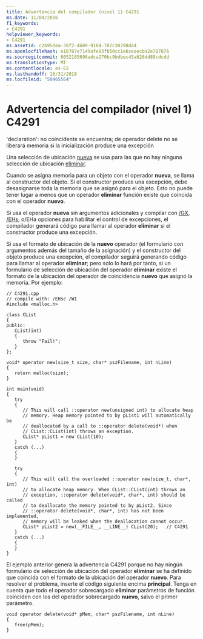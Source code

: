 ```yaml
---
title: Advertencia del compilador (nivel 1) C4291
ms.date: 11/04/2016
f1_keywords:
- C4291
helpviewer_keywords:
- C4291
ms.assetid: c2b95dea-38f2-4609-9104-707c30798da4
ms.openlocfilehash: e1b787e7149afe93fb50cc1e6ceaecba2e787876
ms.sourcegitcommit: 6052185696adca270bc9bdbec45a626dd89cdcdd
ms.translationtype: MT
ms.contentlocale: es-ES
ms.lasthandoff: 10/31/2018
ms.locfileid: "50465564"
---
```

# <a name="compiler-warning-level-1-c4291"></a>Advertencia del compilador (nivel 1) C4291

'declaration': no coincidente se encuentra; de operador delete no se liberará memoria si la inicialización produce una excepción

Una selección de ubicación [nueva](../../cpp/new-operator-cpp.md) se usa para las que no hay ninguna selección de ubicación [eliminar](../../cpp/delete-operator-cpp.md).

Cuando se asigna memoria para un objeto con el operador **nueva**, se llama al constructor del objeto. Si el constructor produce una excepción, debe desasignarse toda la memoria que se asignó para el objeto. Esto no puede tener lugar a menos que un operador **eliminar** función existe que coincida con el operador **nuevo**.

Si usa el operador **nueva** sin argumentos adicionales y compilar con [/GX](../../build/reference/gx-enable-exception-handling.md), [/EHs](../../build/reference/eh-exception-handling-model.md), o/EHa opciones para habilitar el control de excepciones, el compilador generará código para llamar al operador **eliminar** si el constructor produce una excepción.

Si usa el formato de ubicación de la **nuevo** operador (el formulario con argumentos además del tamaño de la asignación) y el constructor del objeto produce una excepción, el compilador seguirá generando código para llamar al operador **eliminar**; pero solo lo hará por tanto, si un formulario de selección de ubicación del operador **eliminar** existe el formato de la ubicación del operador de coincidencia **nuevo** que asignó la memoria. Por ejemplo:

```
// C4291.cpp
// compile with: /EHsc /W1
#include <malloc.h>

class CList
{
public:
   CList(int)
   {
      throw "Fail!";
   }
};

void* operator new(size_t size, char* pszFilename, int nLine)
{
   return malloc(size);
}

int main(void)
{
   try
   {
      // This will call ::operator new(unsigned int) to allocate heap
      // memory. Heap memory pointed to by pList1 will automatically be
      // deallocated by a call to ::operator delete(void*) when
      // CList::CList(int) throws an exception.
      CList* pList1 = new CList(10);
   }
   catch (...)
   {
   }

   try
   {
      // This will call the overloaded ::operator new(size_t, char*, int)
      // to allocate heap memory. When CList::CList(int) throws an
      // exception, ::operator delete(void*, char*, int) should be called
      // to deallocate the memory pointed to by pList2. Since
      // ::operator delete(void*, char*, int) has not been implemented,
      // memory will be leaked when the deallocation cannot occur.
      CList* pList2 = new(__FILE__, __LINE__) CList(20);   // C4291
   }
   catch (...)
   {
   }
}
```

El ejemplo anterior genera la advertencia C4291 porque no hay ningún formulario de selección de ubicación del operador **eliminar** se ha definido que coincida con el formato de la ubicación del operador **nuevo**. Para resolver el problema, inserte el código siguiente encima **principal**. Tenga en cuenta que todo el operador sobrecargado **eliminar** parámetros de función coinciden con los del operador sobrecargado **nuevo**, salvo el primer parámetro.

```
void operator delete(void* pMem, char* pszFilename, int nLine)
{
   free(pMem);
}
```